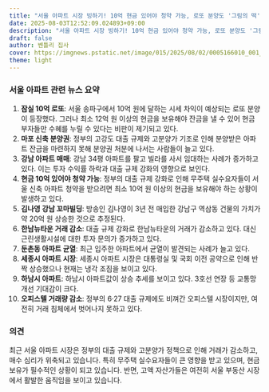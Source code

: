 ```yaml
---
title: "서울 아파트 시장 빙하기! 10억 현금 있어야 청약 가능, 로또 분양도 '그림의 떡'?"
date: 2025-08-03T12:52:09.024893+09:00
description: "서울 아파트 시장 빙하기! 10억 현금 있어야 청약 가능, 로또 분양도 '그림의 떡'?"
draft: false
author: 벤틀리 집사
cover: https://imgnews.pstatic.net/image/015/2025/08/02/0005166010_001_20250802201111745.jpg?type=nf142_103
theme: light
---
```


### 서울 아파트 관련 뉴스 요약

1. **잠실 10억 로또**: 서울 송파구에서 10억 원에 달하는 시세 차익이 예상되는 로또 분양이 등장했다. 그러나 최소 12억 원 이상의 현금을 보유해야 잔금을 낼 수 있어 현금 부자들만 수혜를 누릴 수 있다는 비판이 제기되고 있다.  
2. **마포 신축 분양권**: 정부의 고강도 대출 규제와 고분양가 기조로 인해 분양받은 아파트 잔금을 마련하지 못해 분양권 처분에 나서는 사람들이 늘고 있다.  
3. **강남 아파트 매매**: 강남 34평 아파트를 팔고 빌라를 사서 임대하는 사례가 증가하고 있다. 이는 투자 수익률 하락과 대출 규제 강화의 영향으로 보인다.  
4. **현금 10억 있어야 청약 가능**: 정부의 대출 규제 강화로 인해 무주택 실수요자들이 서울 신축 아파트 청약을 받으려면 최소 10억 원 이상의 현금을 보유해야 하는 상황이 발생하고 있다.  
5. **김나영 강남 꼬마빌딩**: 방송인 김나영이 3년 전 매입한 강남구 역삼동 건물의 가치가 약 20억 원 상승한 것으로 추정된다.  
6. **한남뉴타운 거래 감소**: 대출 규제 강화로 한남뉴타운의 거래가 감소하고 있다. 대신 근린생활시설에 대한 투자 문의가 증가하고 있다.  
7. **둔촌동 아파트 균열**: 최근 입주한 아파트에서 균열이 발견되는 사례가 늘고 있다.  
8. **세종시 아파트 시장**: 세종시 아파트 시장은 대통령실 및 국회 이전 공약으로 인해 반짝 상승했으나 현재는 냉각 조짐을 보이고 있다.  
9. **하남시 아파트**: 하남시 아파트값이 상승 추세를 보이고 있다. 3호선 연장 등 교통망 개선 기대감이 크다.  
10. **오피스텔 거래량 감소**: 정부의 6·27 대출 규제에도 비껴간 오피스텔 시장이지만, 여전히 거래 침체에서 벗어나지 못하고 있다.

### 의견

최근 서울 아파트 시장은 정부의 대출 규제와 고분양가 정책으로 인해 거래가 감소하고, 매수 심리가 위축되고 있습니다. 특히 무주택 실수요자들이 큰 영향을 받고 있으며, 현금 보유가 필수적인 상황이 되고 있습니다. 반면, 고액 자산가들은 여전히 서울 부동산 시장에서 활발한 움직임을 보이고 있습니다.